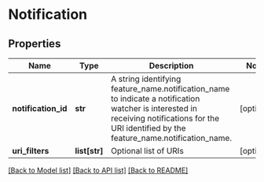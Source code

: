 # Notification

## Properties
Name | Type | Description | Notes
------------ | ------------- | ------------- | -------------
**notification_id** | **str** | A string identifying feature_name.notification_name to indicate a notification watcher is interested in receiving notifications for the URI identified by the feature_name.notification_name. | [optional] 
**uri_filters** | **list[str]** | Optional list of URIs | [optional] 

[[Back to Model list]](../README.md#documentation-for-models) [[Back to API list]](../README.md#documentation-for-api-endpoints) [[Back to README]](../README.md)


